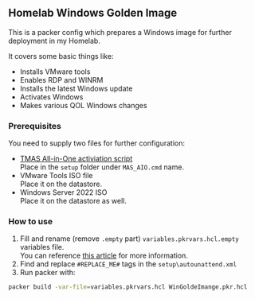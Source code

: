 ## Homelab Windows Golden Image

This is a packer config which prepares a Windows image for further deployment in my Homelab.

It covers some basic things like:

* Installs VMware tools
* Enables RDP and WINRM
* Installs the latest Windows update
* Activates Windows
* Makes various QOL Windows changes

### Prerequisites

You need to supply two files for further configuration:

* [TMAS All-in-One activiation script](https://github.com/massgravel/Microsoft-Activation-Scripts/blob/master/MAS/All-In-One-Version/MAS_AIO.cmd)  
Place in the `setup` folder under `MAS_AIO.cmd` name.  
* VMware Tools ISO file  
Place it on the datastore.  
* Windows Server 2022 ISO  
Place it on the datastore as well.

### How to use

1) Fill and rename (remove ``.empty`` part) `variables.pkrvars.hcl.empty` variables file.  
You can reference [this article](https://developer.hashicorp.com/packer/integrations/hashicorp/vsphere/latest/components/builder/vsphere-iso#hardware-configuration) for more information.
2) Find and replace `#REPLACE_ME#` tags in the `setup\autounattend.xml`
3) Run packer with:
```bash
packer build -var-file=variables.pkrvars.hcl WinGoldeImange.pkr.hcl
```

